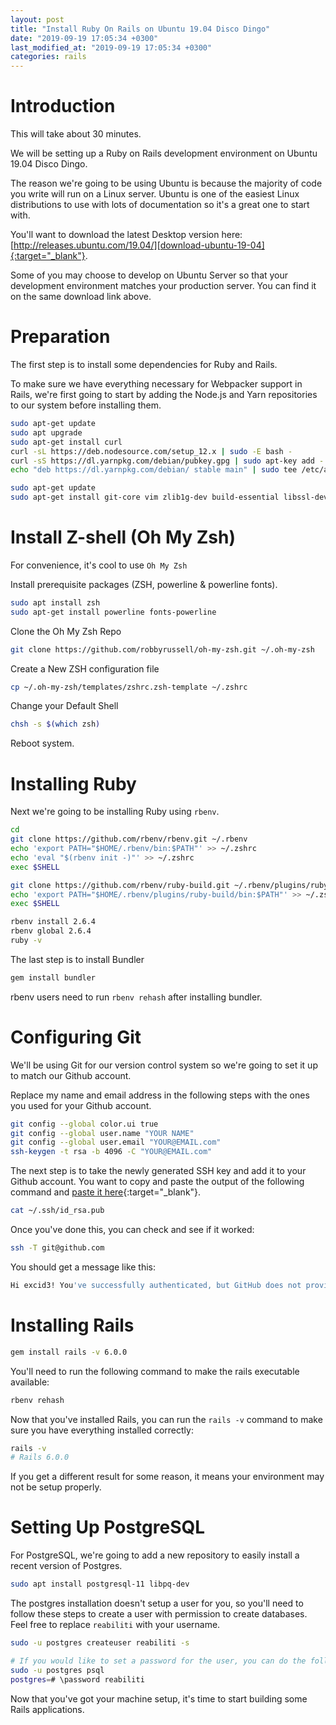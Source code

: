 ```yaml
---
layout: post
title: "Install Ruby On Rails on Ubuntu 19.04 Disco Dingo"
date: "2019-09-19 17:05:34 +0300"
last_modified_at: "2019-09-19 17:05:34 +0300"
categories: rails
---
```


# Introduction

This will take about 30 minutes.

We will be setting up a Ruby on Rails development environment on Ubuntu 19.04 Disco Dingo.

The reason we're going to be using Ubuntu is because the majority of code you write will run on a Linux server.
Ubuntu is one of the easiest Linux distributions to use with lots of documentation so it's a great one to start with.

You'll want to download the latest Desktop version here:
[http://releases.ubuntu.com/19.04/][download-ubuntu-19-04]{:target="_blank"}.

Some of you may choose to develop on Ubuntu Server so that your development environment matches your production server.
You can find it on the same download link above.

# Preparation

The first step is to install some dependencies for Ruby and Rails.

To make sure we have everything necessary for Webpacker support in Rails, we're first going to start by adding
the Node.js and Yarn repositories to our system before installing them.

```bash
sudo apt-get update
sudo apt upgrade
sudo apt-get install curl
curl -sL https://deb.nodesource.com/setup_12.x | sudo -E bash -
curl -sS https://dl.yarnpkg.com/debian/pubkey.gpg | sudo apt-key add -
echo "deb https://dl.yarnpkg.com/debian/ stable main" | sudo tee /etc/apt/sources.list.d/yarn.list

sudo apt-get update
sudo apt-get install git-core vim zlib1g-dev build-essential libssl-dev libreadline-dev libyaml-dev libsqlite3-dev sqlite3 libxml2-dev libxslt1-dev libcurl4-openssl-dev software-properties-common libffi-dev nodejs yarn
```

# Install Z-shell (Oh My Zsh)

For convenience, it's cool to use `Oh My Zsh`

Install prerequisite packages (ZSH, powerline & powerline fonts).

```bash
sudo apt install zsh
sudo apt-get install powerline fonts-powerline
```

Clone the Oh My Zsh Repo

```bash
git clone https://github.com/robbyrussell/oh-my-zsh.git ~/.oh-my-zsh
```

Create a New ZSH configuration file

```bash
cp ~/.oh-my-zsh/templates/zshrc.zsh-template ~/.zshrc
```

Change your Default Shell

```bash
chsh -s $(which zsh)
```

Reboot system.

# Installing Ruby

Next we're going to be installing Ruby using `rbenv`.

```bash
cd
git clone https://github.com/rbenv/rbenv.git ~/.rbenv
echo 'export PATH="$HOME/.rbenv/bin:$PATH"' >> ~/.zshrc
echo 'eval "$(rbenv init -)"' >> ~/.zshrc
exec $SHELL

git clone https://github.com/rbenv/ruby-build.git ~/.rbenv/plugins/ruby-build
echo 'export PATH="$HOME/.rbenv/plugins/ruby-build/bin:$PATH"' >> ~/.zshrc
exec $SHELL

rbenv install 2.6.4
rbenv global 2.6.4
ruby -v
```

The last step is to install Bundler

```bash
gem install bundler
```

rbenv users need to run `rbenv rehash` after installing bundler.

# Configuring Git

We'll be using Git for our version control system so we're going to set it up to match our Github account.

Replace my name and email address in the following steps with the ones you used for your Github account.

```bash
git config --global color.ui true
git config --global user.name "YOUR NAME"
git config --global user.email "YOUR@EMAIL.com"
ssh-keygen -t rsa -b 4096 -C "YOUR@EMAIL.com"
```

The next step is to take the newly generated SSH key and add it to your Github account. You want to copy and paste
the output of the following command and [paste it here][github-settings]{:target="_blank"}.

```bash
cat ~/.ssh/id_rsa.pub
```

Once you've done this, you can check and see if it worked:

```bash
ssh -T git@github.com
```

You should get a message like this:

```bash
Hi excid3! You've successfully authenticated, but GitHub does not provide shell access.
```

# Installing Rails

```bash
gem install rails -v 6.0.0
```

You'll need to run the following command to make the rails executable available:

```bash
rbenv rehash
```

Now that you've installed Rails, you can run the `rails -v` command to make sure you have everything installed
correctly:

```bash
rails -v
# Rails 6.0.0
```

If you get a different result for some reason, it means your environment may not be setup properly.

# Setting Up PostgreSQL

For PostgreSQL, we're going to add a new repository to easily install a recent version of Postgres.

```bash
sudo apt install postgresql-11 libpq-dev
```

The postgres installation doesn't setup a user for you, so you'll need to follow these steps to create a user with
permission to create databases. Feel free to replace `reabiliti` with your username.

```bash
sudo -u postgres createuser reabiliti -s

# If you would like to set a password for the user, you can do the following
sudo -u postgres psql
postgres=# \password reabiliti
```

Now that you've got your machine setup, it's time to start building some Rails applications.

[download-ubuntu-19-04]: http://releases.ubuntu.com/19.04/
[github-settings]: https://github.com/settings/ssh
